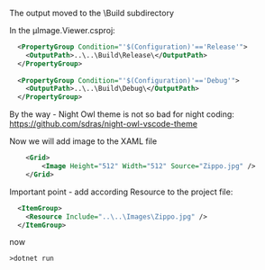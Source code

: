 The output moved to the \Build subdirectory

In the µImage.Viewer.csproj:
````xml
  <PropertyGroup Condition="'$(Configuration)'=='Release'">
    <OutputPath>..\..\Build\Release\</OutputPath>
  </PropertyGroup>
  
  <PropertyGroup Condition="'$(Configuration)'=='Debug'">
    <OutputPath>..\..\Build\Debug\</OutputPath>
  </PropertyGroup>
  ````

By the way - Night Owl theme is not so bad for night coding:
https://github.com/sdras/night-owl-vscode-theme

Now we will add image to the XAML file

````xml
    <Grid>
        <Image Height="512" Width="512" Source="Zippo.jpg" />
    </Grid>
````

Important point - add according Resource to the project file:

````xml
  <ItemGroup>
    <Resource Include="..\..\Images\Zippo.jpg" />
  </ItemGroup>
````

now
````console
>dotnet run
````

